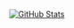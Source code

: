 <div style="display:flex;flex-direction:row;">
  <div style="dislpay:flex;flex-direction:column;">
    <div>
      <a href="https://github.com/anuraghazra/github-readme-stats" target="_blank">
        <img src="https://github-readme-stats.vercel.app/api?username=erikmelton&count_private=true&hide=issues&include_all_commits=true&show_icons=true&custom_title=GitHub%20Stats&bg_color=1a1c1f&title_color=ffffff&text_color=dcddde&icon_color=5865f2&hide_border=true&border_radius=10px" alt="GitHub Stats">
      </a>
    </div>
  </div>
</div>
